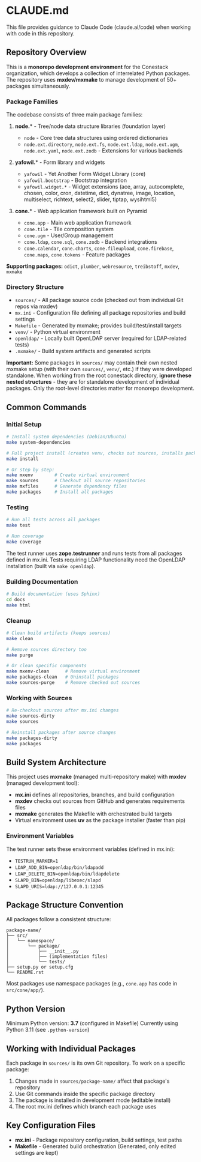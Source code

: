 # CLAUDE.md

This file provides guidance to Claude Code (claude.ai/code) when working with code in this repository.

## Repository Overview

This is a **monorepo development environment** for the Conestack organization, which develops a collection of interrelated Python packages. The repository uses **mxdev/mxmake** to manage development of 50+ packages simultaneously.

### Package Families

The codebase consists of three main package families:

1. **node.*** - Tree/node data structure libraries (foundation layer)
   - `node` - Core tree data structures using ordered dictionaries
   - `node.ext.directory`, `node.ext.fs`, `node.ext.ldap`, `node.ext.ugm`, `node.ext.yaml`, `node.ext.zodb` - Extensions for various backends

2. **yafowil.*** - Form library and widgets
   - `yafowil` - Yet Another Form Widget Library (core)
   - `yafowil.bootstrap` - Bootstrap integration
   - `yafowil.widget.*` - Widget extensions (ace, array, autocomplete, chosen, color, cron, datetime, dict, dynatree, image, location, multiselect, richtext, select2, slider, tiptap, wysihtml5)

3. **cone.*** - Web application framework built on Pyramid
   - `cone.app` - Main web application framework
   - `cone.tile` - Tile composition system
   - `cone.ugm` - User/Group management
   - `cone.ldap`, `cone.sql`, `cone.zodb` - Backend integrations
   - `cone.calendar`, `cone.charts`, `cone.fileupload`, `cone.firebase`, `cone.maps`, `cone.tokens` - Feature packages

**Supporting packages:** `odict`, `plumber`, `webresource`, `treibstoff`, `mxdev`, `mxmake`

### Directory Structure

- `sources/` - All package source code (checked out from individual Git repos via mxdev)
- `mx.ini` - Configuration file defining all package repositories and build settings
- `Makefile` - Generated by mxmake; provides build/test/install targets
- `venv/` - Python virtual environment
- `openldap/` - Locally built OpenLDAP server (required for LDAP-related tests)
- `.mxmake/` - Build system artifacts and generated scripts

**Important:** Some packages in `sources/` may contain their own nested mxmake setup (with their own `sources/`, `venv/`, etc.) if they were developed standalone. When working from the root conestack directory, **ignore these nested structures** - they are for standalone development of individual packages. Only the root-level directories matter for monorepo development.

## Common Commands

### Initial Setup

```bash
# Install system dependencies (Debian/Ubuntu)
make system-dependencies

# Full project install (creates venv, checks out sources, installs packages)
make install

# Or step by step:
make mxenv        # Create virtual environment
make sources      # Checkout all source repositories
make mxfiles      # Generate dependency files
make packages     # Install all packages
```

### Testing

```bash
# Run all tests across all packages
make test

# Run coverage
make coverage
```

The test runner uses **zope.testrunner** and runs tests from all packages defined in mx.ini. Tests requiring LDAP functionality need the OpenLDAP installation (built via `make openldap`).

### Building Documentation

```bash
# Build documentation (uses Sphinx)
cd docs
make html
```

### Cleanup

```bash
# Clean build artifacts (keeps sources)
make clean

# Remove sources directory too
make purge

# Or clean specific components
make mxenv-clean      # Remove virtual environment
make packages-clean   # Uninstall packages
make sources-purge    # Remove checked out sources
```

### Working with Sources

```bash
# Re-checkout sources after mx.ini changes
make sources-dirty
make sources

# Reinstall packages after source changes
make packages-dirty
make packages
```

## Build System Architecture

This project uses **mxmake** (managed multi-repository make) with **mxdev** (managed development tool):

- **mx.ini** defines all repositories, branches, and build configuration
- **mxdev** checks out sources from GitHub and generates requirements files
- **mxmake** generates the Makefile with orchestrated build targets
- Virtual environment uses **uv** as the package installer (faster than pip)

### Environment Variables

The test runner sets these environment variables (defined in mx.ini):

- `TESTRUN_MARKER=1`
- `LDAP_ADD_BIN=openldap/bin/ldapadd`
- `LDAP_DELETE_BIN=openldap/bin/ldapdelete`
- `SLAPD_BIN=openldap/libexec/slapd`
- `SLAPD_URIS=ldap://127.0.0.1:12345`

## Package Structure Convention

All packages follow a consistent structure:

```
package-name/
├── src/
│   └── namespace/
│       └── package/
│           ├── __init__.py
│           ├── (implementation files)
│           └── tests/
├── setup.py or setup.cfg
└── README.rst
```

Most packages use namespace packages (e.g., `cone.app` has code in `src/cone/app/`).

## Python Version

Minimum Python version: **3.7** (configured in Makefile)
Currently using Python 3.11 (see `.python-version`)

## Working with Individual Packages

Each package in `sources/` is its own Git repository. To work on a specific package:

1. Changes made in `sources/package-name/` affect that package's repository
2. Use Git commands inside the specific package directory
3. The package is installed in development mode (editable install)
4. The root mx.ini defines which branch each package uses

## Key Configuration Files

- **mx.ini** - Package repository configuration, build settings, test paths
- **Makefile** - Generated build orchestration (Generated, only edited settings are kept)
